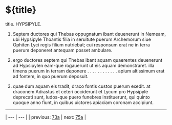 # ${title}

title. HYPSIPYLE.



1. Septem ductores qui Thebas oppugnatum ibant deuenerunt in Nemeam, ubi Hypsipyle Thoantis filia in seruitute puerum Archemorum siue Ophiten Lyci regis filium nutriebat; cui responsum erat ne in terra puerum deponeret antequam posset ambulare.



2. ergo ductores septem qui Thebas ibant aquam quaerentes deuenerunt ad Hypsipylen eam-que rogauerunt ut eis aquam demonstraret. illa timens puerum in terram deponere . . . . . . . . . . . . apium altissimum erat ad fontem, in quo puerum deposuit.



3. quae dum aquam eis tradit, draco fontis custos puerum exedit. at draconem Adrastus et ceteri occiderunt et Lycum pro Hypsipyle deprecati sunt, ludos-que puero funebres instituerunt, qui quinto quoque anno fiunt, in quibus uictores apiaciam coronam accipiunt.



---

| --- | --- |
| previous: [73a](../73a/) | next: [75a](../75a/) |
